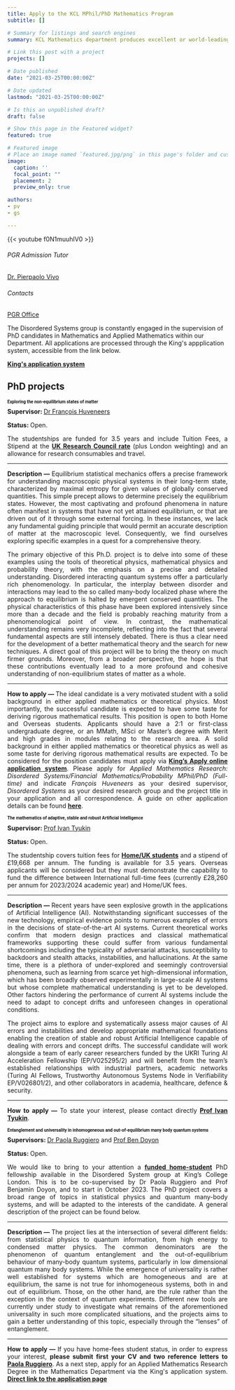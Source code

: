 ```yaml
---
title: Apply to the KCL MPhil/PhD Mathematics Program
subtitle: []

# Summary for listings and search engines
summary: KCL Mathematics department produces excellent or world-leading research in terms of originality, significance and rigour. Join KCL for your postgraduate studies!

# Link this post with a project
projects: []

# Date published
date: "2021-03-25T00:00:00Z"

# Date updated
lastmod: "2021-03-25T00:00:00Z"

# Is this an unpublished draft?
draft: false

# Show this page in the Featured widget?
featured: true

# Featured image
# Place an image named `featured.jpg/png` in this page's folder and customize its options here.
image:
  caption: ''
  focal_point: ""
  placement: 2
  preview_only: true

authors:
- pv
- gs

---
```


{{< youtube f0N1muuhIV0 >}}
&nbsp;


<div class="row">
  <div class="col-sm-7">
      <div class="card-body">
        <h6 class="card-title">PGR Admission Tutor</h6>
        <a href="mailto:pierpaolo.vivo@kcl.ac.uk" class="card-text"> Dr. Pierpaolo Vivo</a>
      </div>
  </div>
  <div class="col-sm-5">
      <div class="card-body">
        <h6 class="card-title">Contacts</h6>
        <a href="mailto:pgr-mathematics@kcl.ac.uk" class="card-text"> <i class="fas fa-envelope"></i> PGR Office</a>
      </div>
  </div>
</div>

The Disordered Systems group is constantly engaged in the supervision of PhD candidates in Mathematics and Applied Mathematics within our Department. All applications are processed through the King's appplication system, accessible from the link below.

<a href="https://www.kcl.ac.uk/study-legacy/postgraduate/research-courses/applied-mathematics-research-mphil-phd" class="btn btn-primary btn-lg btn-block active" role="button" aria-pressed="true">**King's application system**</a>

## PhD projects

<div class="alert alert-info" id="#huveneers">
<a name="ivan"></a>
  <i class="fa-solid fa-diagram-project"></i>
  <h2 style="font-size:10;font-family:roboto"> Exploring the non-equilibrium states of matter</h2>
 <div style="text-align: justify">
 <strong> Supervisor: </strong>
 <a href="mailto:francois.huveneers@kcl.ac.uk" class="card-text"> <i class="fas fa-envelope"></i> Dr François Huveneers</a>
 
<strong> Status: </strong> Open.

The studentships are funded for 3.5 years and include Tuition Fees, a Stipend at the [**UK Research Council rate**](https://www.ukri.org/what-we-do/developing-people-and-skills/find-studentships-and-doctoral-training/get-a-studentship-to-fund-your-doctorate/) (plus London weighting) and an allowance for research consumables and travel.

  
<hr class="rounded">
<strong> Description &mdash; </strong> Equilibrium statistical mechanics offers a precise framework for understanding macroscopic physical systems in their long-term state, characterized by maximal entropy for given values of globally conserved quantities. This simple precept allows to determine precisely the equilibrium states. However, the most captivating and profound phenomena in nature often manifest in systems that have not yet attained equilibrium, or that are driven out of it through some external forcing. In these instances, we lack any fundamental guiding principle that would permit an accurate description of matter at the macroscopic level. Consequently, we find ourselves exploring specific examples in a quest for a comprehensive theory.

The primary objective of this Ph.D. project is to delve into some of these examples using the tools of theoretical physics, mathematical physics and probability theory, with the emphasis on a precise and detailed understanding. Disordered interacting quantum systems offer a particularly rich phenomenology. In particular, the interplay between disorder and interactions may lead to the so called many-body localized phase where the approach to equilibrium is halted by emergent conserved quantities. The physical characteristics of this phase have been explored intensively since more than a decade and the field is probably reaching maturity from a phenomenological point of view. In contrast, the mathematical understanding remains very incomplete, reflecting into the fact that several fundamental aspects are still intensely debated. There is thus a clear need for the development of a better mathematical theory and the search for new techniques. A direct goal of this project will be to bring the theory on much firmer grounds. Moreover, from a broader perspective, the hope is that these contributions eventually lead to a more profound and cohesive understanding of non-equilibrium states of matter as a whole.
<hr class="rounded">

<strong> How to apply &mdash; </strong> The ideal candidate is a very motivated student with a solid background in either applied mathematics or theoretical physics. Most importantly, the successful candidate is expected to have some taste for deriving rigorous mathematical results. This position is open to both Home and Overseas students. Applicants should have a 2:1 or first-class undergraduate degree, or an MMath, MSci or Master’s degree with Merit and high grades in modules relating to the research area. A solid background in either applied mathematics or theoretical physics as well as some taste for deriving rigorous mathematical results are expected. To be considered for the position candidates must apply via [**King’s Apply online application system**](https://www.kcl.ac.uk/mathematics/postgraduate/research-degrees). Please apply for *Applied Mathematics Research: Disordered Systems/Financial Mathematics/Probability MPhil/PhD (Full-time)* and indicate *François Huveneers* as your desired supervisor, *Disordered Systems* as your desired research group and the project title in your application and all correspondence. A guide on other application details can be found [**here**](https://blogs.kcl.ac.uk/nms/2021/11/18/how-to-apply-for-a-mathematics-phd-at-kings-a-step-by-step-guide).

</div>
</div>

<div class="alert alert-info" id="#ivan">
<a name="ivan"></a>
  <i class="fa-solid fa-diagram-project"></i>
  <h2 style="font-size:10;font-family:roboto"> The mathematics of adaptive, stable and robust Artificial Intelligence</h2>
 <div style="text-align: justify">
 <strong> Supervisor: </strong>
 <a href="mailto:ivan.tyukin@kcl.ac.uk" class="card-text"> <i class="fas fa-envelope"></i> Prof Ivan Tyukin</a>
 
<strong> Status: </strong> Open.

The studentship covers tuition fees for [**Home/UK students**](https://www.ukcisa.org.uk/Information--Advice/Fees-and-Money/England-HE-fee-status#layer-6082) and a stipend of £19,668 per annum. The funding is available for 3.5 years. Overseas applicants will be considered but they must demonstrate the capability to fund the difference between International full-time fees (currently £28,260 per annum for 2023/2024 academic year) and Home/UK fees.

  
<hr class="rounded">
<strong> Description &mdash; </strong> Recent years have seen explosive growth in the applications of Artificial Intelligence (AI). Notwithstanding significant successes of the new technology, empirical evidence points to numerous examples of errors in the decisions of state-of-the-art AI systems. Current theoretical works confirm that modern design practices and classical mathematical frameworks supporting these could suffer from various fundamental shortcomings including the typicality of adversarial attacks, susceptibility to backdoors and stealth attacks, instabilities, and hallucinations. At the same time, there is a plethora of under-explored and seemingly controversial phenomena, such as learning from scarce yet high-dimensional information, which has been broadly observed experimentally in large-scale AI systems but whose complete mathematical understanding is yet to be developed. Other factors hindering the performance of current AI systems include the need to adapt to concept drifts and unforeseen changes in operational conditions.

The project aims to explore and systematically assess major causes of AI errors and instabilities and develop appropriate mathematical foundations enabling the creation of stable and robust Artificial Intelligence capable of dealing with errors and concept drifts. The successful candidate will work alongside a team of early career researchers funded by the UKRI Turing AI Acceleration Fellowship (EP/V025295/2) and will benefit from the team’s established relationships with industrial partners, academic networks (Turing AI Fellows, Trustworthy Autonomous Systems Node in Verifiability EP/V026801/2), and other collaborators in academia, healthcare, defence & security.
<hr class="rounded">

<strong> How to apply &mdash; </strong> To state your interest, please contact directly <a href="mailto:ivan.tyukin@kcl.ac.uk" class="card-text"> <i class="fas fa-envelope"></i> **Prof Ivan Tyukin**</a>.
</div>
</div>

<div class="alert alert-info" id="#paola">
<a name="paola"></a>
  <i class="fa-solid fa-diagram-project"></i>
  <h2 style="font-size:10;font-family:roboto"> 
  Entanglement and universality in inhomogeneous and out-of-equilibrium many body quantum systems </h2>
 <div style="text-align: justify">
 <strong> Supervisors: </strong>
 <a href="mailto:paola.ruggiero@kcl.ac.uk" class="card-text"> <i class="fas fa-envelope"></i> Dr Paola Ruggiero</a> and 
 <a href="mailto:benjamin.doyon@kcl.ac.uk" class="card-text"> <i class="fas fa-envelope"></i> Prof Ben Doyon</a>
 
<strong> Status: </strong> Open.
 
We would like to bring to your attention a [**funded home-student**](https://www.ukcisa.org.uk/Information--Advice/Fees-and-Money/England-HE-fee-status#layer-6082) PhD fellowship available in the Disordered System group at King’s College London. This is to be co-supervised by Dr Paola Ruggiero and Prof Benjamin Doyon, and to start in October 2023. The PhD project covers a broad range of topics in statistical physics and quantum many-body systems, and will be adapted to the interests of the candidate. A general description of the project can be found below.

  
<hr class="rounded">
<strong> Description &mdash; </strong> The project lies at the intersection of several different fields: from statistical physics to quantum information, from high energy to condensed matter physics. The common denominators are the phenomenon of quantum entanglement and the out-of-equilibrium behaviour of many-body quantum systems, particularly in low dimensional quantum many body systems. While the emergence of universality is rather well established for systems which are homogeneous and are at equilibrium, the same is not true for inhomogeneous systems, both in and out of equilibrium. Those, on the other hand, are the rule rather than the exception in the context of quantum experiments. Different new tools are currently under study to investigate what remains of the aforementioned universality in such more complicated situations, and the projects aims to gain a better understanding of this topic, especially through the “lenses” of entanglement.
<hr class="rounded">

<strong> How to apply &mdash; </strong> If you have home-fees student status, in order to express your interest, **please submit first your CV and two reference letters to** <a href="mailto:paola.ruggiero@kcl.ac.uk" class="card-text"> <i class="fas fa-envelope"></i> **Paola Ruggiero**</a>. As a next step, apply for an Applied Mathematics Research Degree in the Mathematics Department via the King's application system.
<a href="https://apply.kcl.ac.uk/" class="btn btn-info btn-lg btn-block active" role="button" aria-pressed="true">**Direct link to the application page**</a>
</div>
</div>
